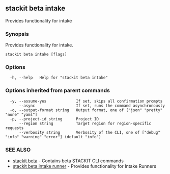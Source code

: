 ## stackit beta intake

Provides functionality for intake

### Synopsis

Provides functionality for intake.

```
stackit beta intake [flags]
```

### Options

```
  -h, --help   Help for "stackit beta intake"
```

### Options inherited from parent commands

```
  -y, --assume-yes             If set, skips all confirmation prompts
      --async                  If set, runs the command asynchronously
  -o, --output-format string   Output format, one of ["json" "pretty" "none" "yaml"]
  -p, --project-id string      Project ID
      --region string          Target region for region-specific requests
      --verbosity string       Verbosity of the CLI, one of ["debug" "info" "warning" "error"] (default "info")
```

### SEE ALSO

* [stackit beta](./stackit_beta.md)	 - Contains beta STACKIT CLI commands
* [stackit beta intake runner](./stackit_beta_intake_runner.md)	 - Provides functionality for Intake Runners

